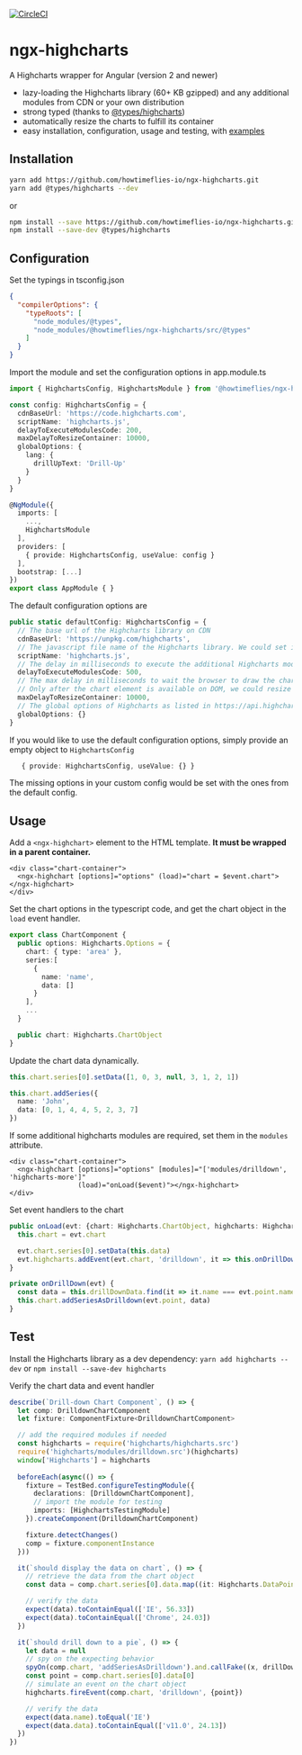 [![CircleCI](https://circleci.com/gh/howtimeflies-io/ngx-highcharts/tree/master.svg?style=shield)](https://circleci.com/gh/howtimeflies-io/ngx-highcharts/tree/master)

# ngx-highcharts
A Highcharts wrapper for Angular (version 2 and newer)

* lazy-loading the Highcharts library (60+ KB gzipped) and any additional modules from CDN or your own distribution
* strong typed (thanks to [@types/highcharts](https://github.com/DefinitelyTyped/DefinitelyTyped/tree/master/types/highcharts))
* automatically resize the charts to fulfill its container
* easy installation, configuration, usage and testing, with [examples](https://github.com/howtimeflies-io/ngx-highcharts/tree/master/example)

## Installation

```bash
yarn add https://github.com/howtimeflies-io/ngx-highcharts.git
yarn add @types/highcharts --dev
```
or
```bash
npm install --save https://github.com/howtimeflies-io/ngx-highcharts.git
npm install --save-dev @types/highcharts
```

## Configuration

Set the typings in tsconfig.json
```json
{
  "compilerOptions": {
    "typeRoots": [
      "node_modules/@types",
      "node_modules/@howtimeflies/ngx-highcharts/src/@types"
    ]
  }
}
```

Import the module and set the configuration options in app.module.ts

```typescript
import { HighchartsConfig, HighchartsModule } from '@howtimeflies/ngx-highcharts'

const config: HighchartsConfig = {
  cdnBaseUrl: 'https://code.highcharts.com',
  scriptName: 'highcharts.js',
  delayToExecuteModulesCode: 200,
  maxDelayToResizeContainer: 10000,
  globalOptions: {
    lang: {
      drillUpText: 'Drill-Up'
    }
  }
}

@NgModule({
  imports: [
    ...,
    HighchartsModule
  ],
  providers: [
    { provide: HighchartsConfig, useValue: config }
  ],
  bootstrap: [...]
})
export class AppModule { }
```

The default configuration options are
```typescript
public static defaultConfig: HighchartsConfig = {
  // The base url of the Highcharts library on CDN
  cdnBaseUrl: 'https://unpkg.com/highcharts',
  // The javascript file name of the Highcharts library. We could set it to 'highcharts.src.js' in debugging.
  scriptName: 'highcharts.js',
  // The delay in milliseconds to execute the additional Highcharts modules.
  delayToExecuteModulesCode: 500,
  // The max delay in milliseconds to wait the browser to draw the chart. 
  // Only after the chart element is available on DOM, we could resize it to fulfill its container
  maxDelayToResizeContainer: 10000,
  // The global options of Highcharts as listed in https://api.highcharts.com/highcharts/lang
  globalOptions: {}
}
```

If you would like to use the default configuration options, simply provide an empty object to `HighchartsConfig`
```typescript
   { provide: HighchartsConfig, useValue: {} }
```

The missing options in your custom config would be set with the ones from the default config.

## Usage

Add a `<ngx-highchart>` element to the HTML template. **It must be wrapped in a parent container.**

```angular2html
<div class="chart-container">
  <ngx-highchart [options]="options" (load)="chart = $event.chart"></ngx-highchart>
</div>
```

Set the chart options in the typescript code, and get the chart object in the `load` event handler.

```typescript
export class ChartComponent {
  public options: Highcharts.Options = {
    chart: { type: 'area' },
    series:[
      {
        name: 'name',
        data: []
      }
    ],
    ...
  }

  public chart: Highcharts.ChartObject
}
```

Update the chart data dynamically.

```typescript
this.chart.series[0].setData([1, 0, 3, null, 3, 1, 2, 1])

this.chart.addSeries({
  name: 'John',
  data: [0, 1, 4, 4, 5, 2, 3, 7]
})
```

If some additional highcharts modules are required, set them in the `modules` attribute.

```angular2html
<div class="chart-container">
  <ngx-highchart [options]="options" [modules]="['modules/drilldown', 'highcharts-more']"
                 (load)="onLoad($event)"></ngx-highchart>
</div>
```

Set event handlers to the chart

```typescript
public onLoad(evt: {chart: Highcharts.ChartObject, highcharts: Highcharts.Static}) {
  this.chart = evt.chart

  evt.chart.series[0].setData(this.data)
  evt.highcharts.addEvent(evt.chart, 'drilldown', it => this.onDrillDown(it))
}

private onDrillDown(evt) {
  const data = this.drillDownData.find(it => it.name === evt.point.name)
  this.chart.addSeriesAsDrilldown(evt.point, data)
}
```

## Test

Install the Highcharts library as a dev dependency: `yarn add highcharts --dev` or `npm install --save-dev highcharts`

Verify the chart data and event handler
```typescript
describe(`Drill-down Chart Component`, () => {
  let comp: DrilldownChartComponent
  let fixture: ComponentFixture<DrilldownChartComponent>

  // add the required modules if needed
  const highcharts = require('highcharts/highcharts.src')
  require('highcharts/modules/drilldown.src')(highcharts)
  window['Highcharts'] = highcharts
  
  beforeEach(async(() => {
    fixture = TestBed.configureTestingModule({
      declarations: [DrilldownChartComponent],
      // import the module for testing
      imports: [HighchartsTestingModule]
    }).createComponent(DrilldownChartComponent)

    fixture.detectChanges()
    comp = fixture.componentInstance
  }))

  it(`should display the data on chart`, () => {
    // retrieve the data from the chart object
    const data = comp.chart.series[0].data.map((it: Highcharts.DataPoint) => [it.name, it.y])

    // verify the data
    expect(data).toContainEqual(['IE', 56.33])
    expect(data).toContainEqual(['Chrome', 24.03])
  })

  it(`should drill down to a pie`, () => {
    let data = null
    // spy on the expecting behavior
    spyOn(comp.chart, 'addSeriesAsDrilldown').and.callFake((x, drillDownData) => data = drillDownData)
    const point = comp.chart.series[0].data[0]
    // simulate an event on the chart object
    highcharts.fireEvent(comp.chart, 'drilldown', {point})

    // verify the data
    expect(data.name).toEqual('IE')
    expect(data.data).toContainEqual(['v11.0', 24.13])
  })
})
```
